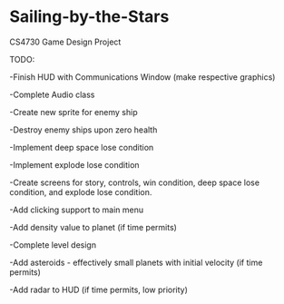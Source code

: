 # Sailing-by-the-Stars
CS4730 Game Design Project

TODO:

-Finish HUD with Communications Window (make respective graphics)

-Complete Audio class

-Create new sprite for enemy ship

-Destroy enemy ships upon zero health

-Implement deep space lose condition

-Implement explode lose condition

-Create screens for story, controls, win condition, deep space lose condition, and explode lose condition.

-Add clicking support to main menu

-Add density value to planet (if time permits)

-Complete level design

-Add asteroids - effectively small planets with initial velocity (if time permits)

-Add radar to HUD (if time permits, low priority)

